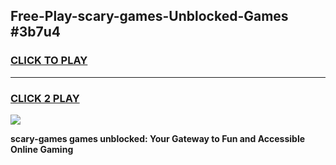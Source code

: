 
## Free-Play-scary-games-Unblocked-Games #3b7u4
<h3>
<a href="https://news.freeplayer.one?title=scary-games&ref=8M">CLICK TO PLAY</a></h3>
<hr>

<h3>
<a href="https://news.freeplayer.one?title=scary-games&ref=8M">CLICK 2 PLAY</a>
  
</h3>

<a href="https://news.freeplayer.one?title=scary-games&ref=8M"><img src="https://clearcache.store/games.png"></a>


**scary-games games unblocked: Your Gateway to Fun and Accessible Online Gaming**
